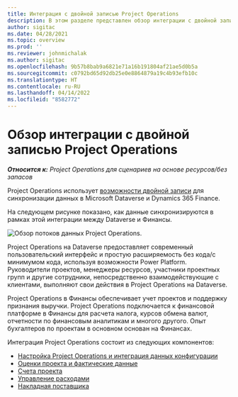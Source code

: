 ```yaml
---
title: Интеграция с двойной записью Project Operations
description: В этом разделе представлен обзор интеграции с двойной записью Project Operations.
author: sigitac
ms.date: 04/28/2021
ms.topic: overview
ms.prod: ''
ms.reviewer: johnmichalak
ms.author: sigitac
ms.openlocfilehash: 9b57b8bab9a6821e71a16b191804af21ae5d0b5a
ms.sourcegitcommit: c0792bd65d92db25e0e8864879a19c4b93efb10c
ms.translationtype: HT
ms.contentlocale: ru-RU
ms.lasthandoff: 04/14/2022
ms.locfileid: "8582772"
---
```

# <a name="project-operations-dual-write-integration-overview"></a>Обзор интеграции с двойной записью Project Operations

_**Относится к:** Project Operations для сценариев на основе ресурсов/без запасов_

Project Operations использует [возможности двойной записи](/dynamics365/fin-ops-core/dev-itpro/data-entities/dual-write/dual-write-home-page) для синхронизации данных в Microsoft Dataverse и Dynamics 365 Finance.

На следующем рисунке показано, как данные синхронизируются в рамках этой интеграции между Dataverse и Финансы.

![Обзор потоков данных Project Operations.](./media/ProjectOperationsFlows.jpg)

Project Operations на Dataverse предоставляет современный пользовательский интерфейс и простую расширяемость без кода/с минимумом кода, используя возможности Power Platform. Руководители проектов, менеджеры ресурсов, участники проектных групп и другие сотрудники, непосредственно взаимодействующие с клиентами, выполняют свои действия в Project Operations на Dataverse.

Project Operations в Финансы обеспечивает учет проектов и поддержку признания выручки. Project Operations подключается к финансовой платформе в Финансы для расчета налога, курсов обмена валют, отчетности по финансовым аналитикам и многого другого. Опыт бухгалтеров по проектам в основном основан на Финансах.

Интеграция Project Operations состоит из следующих компонентов:


- [Настройка Project Operations и интеграция данных конфигурации](resource-dual-write-setup-integration.md) 
- [Оценки проекта и фактические данные](resource-dual-write-estimates-actuals.md)
- [Счета проекта](resource-dual-write-project-invoice.md)
- [Управление расходами](resource-dual-write-expense.md)
- [Накладная поставщика](resource-dual-write-vendor-invoice.md)
